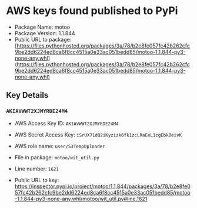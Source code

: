 # AWS keys found published to PyPi

* Package Name: motoo
* Package Version: 1.1.844
* Public URL to package: [https://files.pythonhosted.org/packages/3a/78/b2e8fe057fc42b262cfc9be2dd6224ed8ca6f8cc4515a0e33ac051bedd85/motoo-1.1.844-py3-none-any.whl](https://files.pythonhosted.org/packages/3a/78/b2e8fe057fc42b262cfc9be2dd6224ed8ca6f8cc4515a0e33ac051bedd85/motoo-1.1.844-py3-none-any.whl)

## Key Details

### `AKIAVWWT2XJMYRDE24M4`

* AWS Access Key ID: `AKIAVWWT2XJMYRDE24M4`
* AWS Secret Access Key: `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` 
* AWS role name: `user/S3TempUploader`
* File in package: `motoo/wit_util.py`
* Line number: `1621`

* Public URL to key: https://inspector.pypi.io/project/motoo/1.1.844/packages/3a/78/b2e8fe057fc42b262cfc9be2dd6224ed8ca6f8cc4515a0e33ac051bedd85/motoo-1.1.844-py3-none-any.whl/motoo/wit_util.py#line.1621


